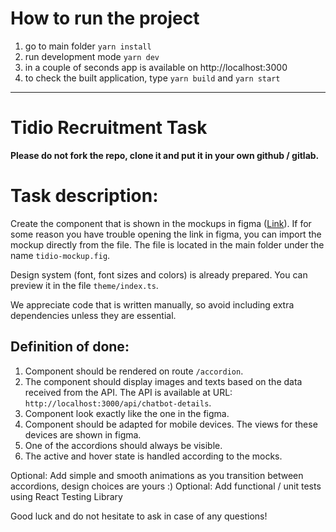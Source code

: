 # How to run the project
1. go to main folder `yarn install`
2. run development mode `yarn dev`
3. in a couple of seconds app is available on http://localhost:3000
4. to check the built application, type `yarn build` and `yarn start` 

____________________________    

# Tidio Recruitment Task

**Please do not fork the repo, clone it and put it in your own github / gitlab.**

# Task description:
Create the component that is shown in the mockups in figma ([Link](https://www.figma.com/file/7IeOBewCvUmiX7s65Z068f/Front?node-id=1%3A33131)).
If for some reason you have trouble opening the link in figma, you can import the mockup directly from the file. 
The file is located in the main folder under the name `tidio-mockup.fig`.

Design system (font, font sizes and colors) is already prepared. You can preview it in the file `theme/index.ts`.

We appreciate code that is written manually, so avoid including extra dependencies unless they are essential.

## Definition of done:

1. Component should be rendered on route `/accordion`.
2. The component should display images and texts based on the data received from the API. The API is available at URL: `http://localhost:3000/api/chatbot-details`.
3. Component look exactly like the one in the figma.
4. Component should be adapted for mobile devices. The views for these devices are shown in figma.
5. One of the accordions should always be visible.
6. The active and hover state is handled according to the mocks.

Optional: Add simple and smooth animations as you transition between accordions, design choices are yours :)
Optional: Add functional / unit tests using React Testing Library


Good luck and do not hesitate to ask in case of any questions!
